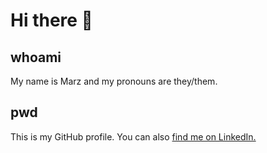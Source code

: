 # Hi there 👋

## whoami

My name is Marz and my pronouns are they/them.

## pwd

This is my GitHub profile.
You can also [find me on LinkedIn.](https://www.linkedin.com/in/marzily/)


<!--
**marzvrover/marzvrover** is a ✨ _special_ ✨ repository because its `README.md` (this file) appears on your GitHub profile.

Here are some ideas to get you started:

- 🔭 I’m currently working on ...
- 🌱 I’m currently learning ...
- 👯 I’m looking to collaborate on ...
- 🤔 I’m looking for help with ...
- 💬 Ask me about ...
- 📫 How to reach me: ...
- 😄 Pronouns: ...
- ⚡ Fun fact: ...
-->
